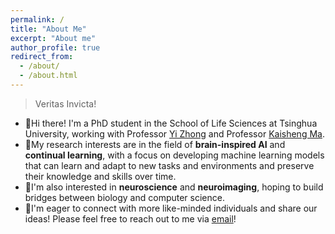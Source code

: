 ```yaml
---
permalink: /
title: "About Me"
excerpt: "About me"
author_profile: true
redirect_from: 
  - /about/
  - /about.html
---
```


> Veritas Invicta!

- 👋Hi there! I'm a PhD student in the School of Life Sciences at Tsinghua University, working with Professor [Yi Zhong](https://life.tsinghua.edu.cn/info/1035/2478.htm) and Professor [Kaisheng Ma](https://group.iiis.tsinghua.edu.cn/~maks/leader.html).
- 🤖My research interests are in the field of **brain-inspired AI** and **continual learning**, with a focus on developing machine learning models that can learn and adapt to new tasks and environments and preserve their knowledge and skills over time.
- 🧠I'm also interested in **neuroscience** and **neuroimaging**, hoping to build bridges between biology and computer science.
- 🤝I'm eager to connect with more like-minded individuals and share our ideas! Please feel free to reach out to me via [email](yanhw22@mails.tsinghua.edu.cn)!
